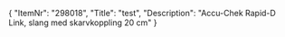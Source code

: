 {
  "ItemNr": "298018",
  "Title": "test",
  "Description": "Accu-Chek Rapid-D Link, slang med skarvkoppling 20 cm"
}